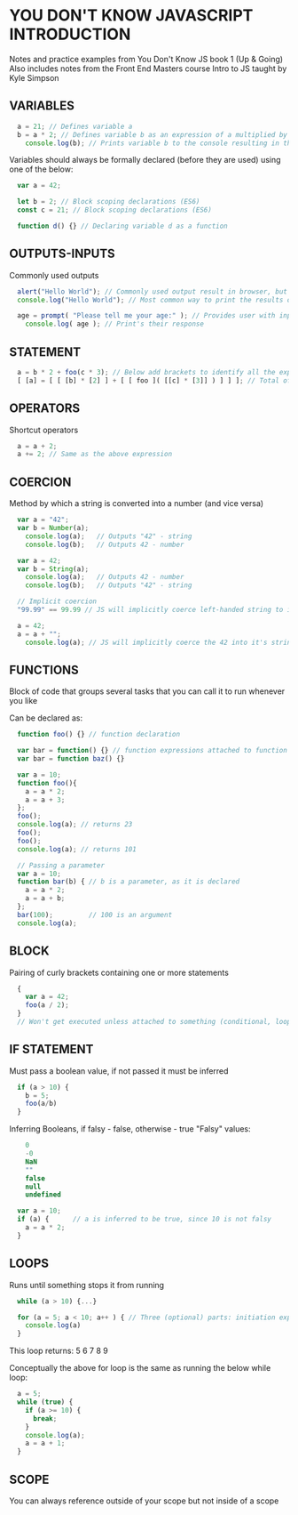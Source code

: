 # YOU DON'T KNOW JAVASCRIPT INTRODUCTION
Notes and practice examples from You Don't Know JS book 1 (Up & Going)
Also includes notes from the Front End Masters course Intro to JS
taught by Kyle Simpson

## VARIABLES

```js
  a = 21; // Defines variable a
  b = a * 2; // Defines variable b as an expression of a multiplied by two
    console.log(b); // Prints variable b to the console resulting in the output '42'
```

Variables should always be formally declared (before they are used) using one of the below:
```js
  var a = 42;

  let b = 2; // Block scoping declarations (ES6)
  const c = 21; // Block scoping declarations (ES6)

  function d() {} // Declaring variable d as a function
```

## OUTPUTS-INPUTS

Commonly used outputs

```js
  alert("Hello World"); // Commonly used output result in browser, but not part of JS
  console.log("Hello World"); // Most common way to print the results of your test

  age = prompt( "Please tell me your age:" ); // Provides user with input prompt
    console.log( age ); // Print's their response
```

## STATEMENT

```js
  a = b * 2 + foo(c * 3); // Below add brackets to identify all the expressions
  [ [a] = [ [ [b] * [2] ] + [ [ foo ]( [[c] * [3]] ) ] ] ]; // Total of  11 expressions compose this statement
```

## OPERATORS

Shortcut operators
```js
  a = a + 2;
  a += 2; // Same as the above expression
```

## COERCION
Method by which a string is converted into a number (and vice versa)

```js
  var a = "42";
  var b = Number(a);
    console.log(a);   // Outputs "42" - string
    console.log(b);   // Outputs 42 - number

  var a = 42;
  var b = String(a);
    console.log(a);   // Outputs 42 - number
    console.log(b);   // Outputs "42" - string

  // Implicit coercion
  "99.99" == 99.99 // JS will implicitly coerce left-handed string to it's number equivalent

  a = 42;
  a = a + "";
    console.log(a); // JS will implicitly coerce the 42 into it's string equivalent
```

## FUNCTIONS
Block of code that groups several tasks that you can call it to run whenever you like

Can be declared as:
```js
  function foo() {} // function declaration

  var bar = function() {} // function expressions attached to function declarations
  var bar = function baz() {}

  var a = 10;
  function foo(){
  	a = a * 2;
  	a = a + 3;
  };
  foo();
  console.log(a); // returns 23
  foo();
  foo();
  console.log(a); // returns 101

  // Passing a parameter
  var a = 10;
  function bar(b) { // b is a parameter, as it is declared
    a = a * 2;
    a = a + b;
  };
  bar(100);         // 100 is an argument
  console.log(a);
```

## BLOCK

Pairing of curly brackets containing one or more statements
```js
  {
    var a = 42;
    foo(a / 2);
  }
  // Won't get executed unless attached to something (conditional, loop, function)
```

## IF STATEMENT

Must pass a boolean value, if not passed it must be inferred

```js
  if (a > 10) {
    b = 5;
    foo(a/b)
  }
```

Inferring Booleans, if falsy - false, otherwise - true
"Falsy" values:

```js
    0
    -0
    NaN
    ""
    false
    null
    undefined

  var a = 10;
  if (a) {      // a is inferred to be true, since 10 is not falsy
    a = a * 2;
  }
```

## LOOPS

Runs until something stops it from running

```js
  while (a > 10) {...}

  for (a = 5; a < 10; a++ ) { // Three (optional) parts: initiation expression, conditional expression, update clause
    console.log(a)
  }
```

This loop returns:
  5
  6
  7
  8
  9

Conceptually the above for loop is the same as running the below while loop:

```js
  a = 5;
  while (true) {
    if (a >= 10) {
      break;
    }
    console.log(a);
    a = a + 1;
  }
```

## SCOPE
You can always reference outside of your scope but not inside of a scope
